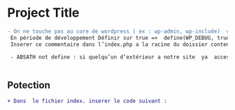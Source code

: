 # Project Title
```diff
- On ne touche pas au core de wordpress ( ex : wp-admin, wp-include)  car il est effacé à chaque MAJ
 En période de développement Définir sur true =>  define(WP_DEBUG, true)   dans le fichier wp-config-sample.php pour avoir les infos du   debug afin de comprendre ou le code foire et comment remédier à ça.
 Inserer ce commentaire dans l’index.php a la racine du doissier contenant le plugin pour empecher que des intrus viens chipoter dans le code

 - ABSATH not define : si quelqu’un d’extérieur a notre site  ya  accest alors ca met fin au script ou sans les permissions wordpress
 
```




## Potection
```diff
+ Dans  le fichier index. inserer le code suivant :
 
```

<?php
// Silence is golden.


These instructions will get you a copy of the project up and running on your local machine for development and testing purposes. See deployment for notes on how to deploy the project on a live system.

### Prerequisites

What things you need to install the software and how to install them

```
Give examples
```

### Installing

A step by step series of examples that tell you how to get a development env running

Say what the step will be

```
Give the example
```

And repeat

```
until finished
```

End with an example of getting some data out of the system or using it for a little demo

## Running the tests

Explain how to run the automated tests for this system

### Break down into end to end tests

Explain what these tests test and why

```
Give an example
```

### And coding style tests

Explain what these tests test and why

```
Give an example
```

## Deployment

Add additional notes about how to deploy this on a live system

## Built With

* [Dropwizard](http://www.dropwizard.io/1.0.2/docs/) - The web framework used
* [Maven](https://maven.apache.org/) - Dependency Management
* [ROME](https://rometools.github.io/rome/) - Used to generate RSS Feeds

## Contributing

Please read [CONTRIBUTING.md](https://gist.github.com/PurpleBooth/b24679402957c63ec426) for details on our code of conduct, and the process for submitting pull requests to us.

## Versioning

We use [SemVer](http://semver.org/) for versioning. For the versions available, see the [tags on this repository](https://github.com/your/project/tags). 

## Authors

* **Billie Thompson** - *Initial work* - [PurpleBooth](https://github.com/PurpleBooth)

See also the list of [contributors](https://github.com/your/project/contributors) who participated in this project.

## License

This project is licensed under the MIT License - see the [LICENSE.md](LICENSE.md) file for details

## Acknowledgments

* Hat tip to anyone whose code was used
* Inspiration
* etc
